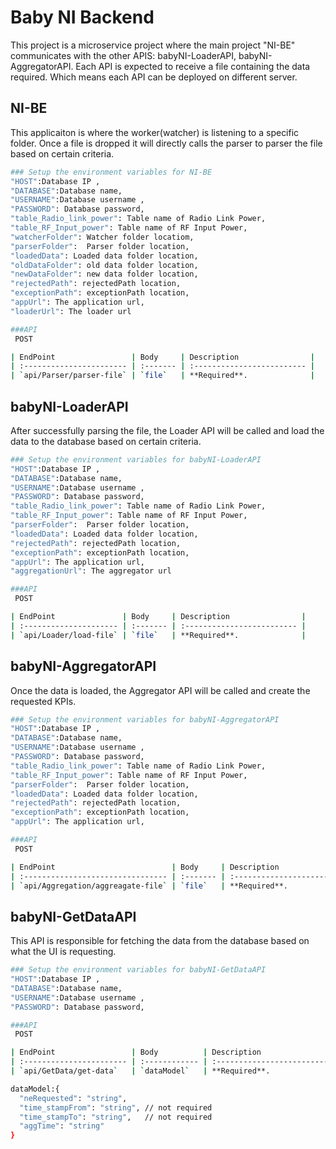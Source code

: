 # Baby NI Backend 

This project is a microservice project where the main project "NI-BE" communicates with the other APIS: babyNI-LoaderAPI, babyNI-AggregatorAPI.
Each API is expected to receive a file containing the data required. Which means
each API can be deployed on different server.


## NI-BE
This applicaiton is where the worker(watcher) is listening to a specific folder.
Once a file is dropped it will directly calls the parser to parser the file based on certain criteria.

```bash
### Setup the environment variables for NI-BE
"HOST":Database IP ,
"DATABASE":Database name,
"USERNAME":Database username ,
"PASSWORD": Database password,
"table_Radio_link_power": Table name of Radio Link Power,
"table_RF_Input_power": Table name of RF Input Power,
"watcherFolder": Watcher folder locatiom,
"parserFolder":  Parser folder location,
"loadedData": Loaded data folder location,
"oldDataFolder": old data folder location,
"newDataFolder": new data folder location,
"rejectedPath": rejectedPath location,
"exceptionPath": exceptionPath location,
"appUrl": The application url,
"loaderUrl": The loader url 
```
```bash
###API
 POST

| EndPoint                 | Body     | Description                |
| :----------------------- | :------- | :------------------------- |
| `api/Parser/parser-file` | `file`   | **Required**.              |

```



## babyNI-LoaderAPI
After successfully parsing the file, the Loader API will be called and load the data to the database based on certain criteria.

```bash
### Setup the environment variables for babyNI-LoaderAPI
"HOST":Database IP ,
"DATABASE":Database name,
"USERNAME":Database username ,
"PASSWORD": Database password,
"table_Radio_link_power": Table name of Radio Link Power,
"table_RF_Input_power": Table name of RF Input Power,
"parserFolder":  Parser folder location,
"loadedData": Loaded data folder location,
"rejectedPath": rejectedPath location,
"exceptionPath": exceptionPath location,
"appUrl": The application url,
"aggregationUrl": The aggregator url 
```

```bash
###API
 POST

| EndPoint               | Body     | Description                |
| :--------------------- | :------- | :------------------------- |
| `api/Loader/load-file` | `file`   | **Required**.              |
```

## babyNI-AggregatorAPI
Once the data is loaded, the Aggregator API will be called and create the requested KPIs.

```bash
### Setup the environment variables for babyNI-AggregatorAPI
"HOST":Database IP ,
"DATABASE":Database name,
"USERNAME":Database username ,
"PASSWORD": Database password,
"table_Radio_link_power": Table name of Radio Link Power,
"table_RF_Input_power": Table name of RF Input Power,
"parserFolder":  Parser folder location,
"loadedData": Loaded data folder location,
"rejectedPath": rejectedPath location,
"exceptionPath": exceptionPath location,
"appUrl": The application url,
```
```bash
###API
 POST

| EndPoint                          | Body     | Description                |
| :-------------------------------- | :------- | :------------------------- |
| `api/Aggregation/aggreagate-file` | `file`   | **Required**.              |
```

## babyNI-GetDataAPI
This API is responsible for fetching the data from the database based on what the UI is requesting.

```bash
### Setup the environment variables for babyNI-GetDataAPI
"HOST":Database IP ,
"DATABASE":Database name,
"USERNAME":Database username ,
"PASSWORD": Database password,
```
```bash
###API
 POST

| EndPoint                 | Body          | Description                |
| :----------------------- | :------------ | :------------------------- |
| `api/GetData/get-data`   | `dataModel`   | **Required**.              |

dataModel:{
  "neRequested": "string",
  "time_stampFrom": "string", // not required
  "time_stampTo": "string",   // not required
  "aggTime": "string"
}
```
